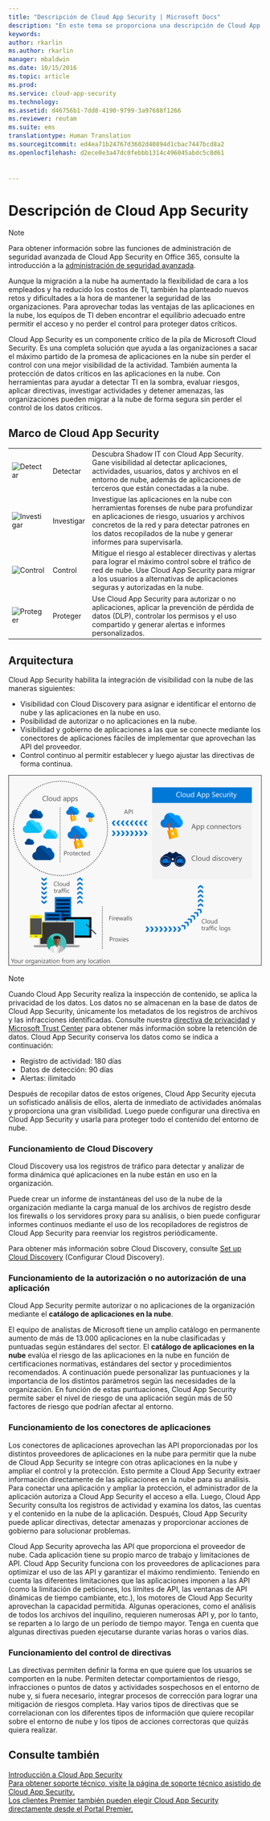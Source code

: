 ```yaml
---
title: "Descripción de Cloud App Security | Microsoft Docs"
description: "En este tema se proporciona una descripción de Cloud App Security e información sobre su funcionamiento."
keywords: 
author: rkarlin
ms.author: rkarlin
manager: mbaldwin
ms.date: 10/15/2016
ms.topic: article
ms.prod: 
ms.service: cloud-app-security
ms.technology: 
ms.assetid: d46756b1-7dd8-4190-9799-3a97688f1266
ms.reviewer: reutam
ms.suite: ems
translationtype: Human Translation
ms.sourcegitcommit: ed4ea71b24767d3602d40894d1cbac7447bcd8a2
ms.openlocfilehash: d2ece0e3a47dc0febbb1314c496045abdc5c8d61


---
```

# <a name="what-is-cloud-app-security"></a>Descripción de Cloud App Security
 
> [!NOTE] 
> Para obtener información sobre las funciones de administración de seguridad avanzada de Cloud App Security en Office 365, consulte la introducción a la [administración de seguridad avanzada](https://support.office.com/article/Get-started-with-Advanced-Management-Security-d9ee4d67-f2b3-42b4-9c9e-c4529904990a). 
 
Aunque la migración a la nube ha aumentado la flexibilidad de cara a los empleados y ha reducido los costos de TI, también ha planteado nuevos retos y dificultades a la hora de mantener la seguridad de las organizaciones. Para aprovechar todas las ventajas de las aplicaciones en la nube, los equipos de TI deben encontrar el equilibrio adecuado entre permitir el acceso y no perder el control para proteger datos críticos.  
  
Cloud App Security es un componente crítico de la pila de Microsoft Cloud Security. Es una completa solución que ayuda a las organizaciones a sacar el máximo partido de la promesa de aplicaciones en la nube sin perder el control con una mejor visibilidad de la actividad. También aumenta la protección de datos críticos en las aplicaciones en la nube. Con herramientas para ayudar a detectar TI en la sombra, evaluar riesgos, aplicar directivas, investigar actividades y detener amenazas, las organizaciones pueden migrar a la nube de forma segura sin perder el control de los datos críticos.  
  
## <a name="the-cloud-app-security-framework"></a>Marco de Cloud App Security  

|       |   |   |
|-------|---|:---|
|![Detectar](./media/discovery-icon.png)|Detectar|Descubra Shadow IT con Cloud App Security. Gane visibilidad al detectar aplicaciones, actividades, usuarios, datos y archivos en el entorno de nube, además de aplicaciones de terceros que están conectadas a la nube.|
|![Investigar](./media/investigate-icon.png)|Investigar|Investigue las aplicaciones en la nube con herramientas forenses de nube para profundizar en aplicaciones de riesgo, usuarios y archivos concretos de la red y para detectar patrones en los datos recopilados de la nube y generar informes para supervisarla.|
|![Control](./media/protect-icon.png)|Control|Mitigue el riesgo al establecer directivas y alertas para lograr el máximo control sobre el tráfico de red de nube. Use Cloud App Security para migrar a los usuarios a alternativas de aplicaciones seguras y autorizadas en la nube.|
|![Proteger](./media/protect-icon.png)|Proteger|Use Cloud App Security para autorizar o no aplicaciones, aplicar la prevención de pérdida de datos (DLP), controlar los permisos y el uso compartido y generar alertas e informes personalizados.|


## <a name="architecture"></a>Arquitectura  

Cloud App Security habilita la integración de visibilidad con la nube de las maneras siguientes:  
  
-   Visibilidad con Cloud Discovery para asignar e identificar el entorno de nube y las aplicaciones en la nube en uso.  
-   Posibilidad de autorizar o no aplicaciones en la nube.  
-   Visibilidad y gobierno de aplicaciones a las que se conecte mediante los conectores de aplicaciones fáciles de implementar que aprovechan las API del proveedor.  
-   Control continuo al permitir establecer y luego ajustar las directivas de forma continua.  
  
![](./media/architecture.png)  
  
> [!NOTE]  
>  Cuando Cloud App Security realiza la inspección de contenido, se aplica la privacidad de los datos. Los datos no se almacenan en la base de datos de Cloud App Security, únicamente los metadatos de los registros de archivos y las infracciones identificadas. Consulte nuestra [directiva de privacidad](http://go.microsoft.com/fwlink/?LinkId=512132) y [Microsoft Trust Center](https://www.microsoft.com/TrustCenter/Privacy/You-are-in-control-of-your-data) para obtener más información sobre la retención de datos.
Cloud App Security conserva los datos como se indica a continuación:
>- Registro de actividad: 180 días
>- Datos de detección: 90 días
>- Alertas: ilimitado 

Después de recopilar datos de estos orígenes, Cloud App Security ejecuta un sofisticado análisis de ellos, alerta de inmediato de actividades anómalas y proporciona una gran visibilidad. Luego puede configurar una directiva en Cloud App Security y usarla para proteger todo el contenido del entorno de nube.  
  
###  <a name="how-cloud-discovery-works"></a>Funcionamiento de Cloud Discovery  

Cloud Discovery usa los registros de tráfico para detectar y analizar de forma dinámica qué aplicaciones en la nube están en uso en la organización.  
  
Puede crear un informe de instantáneas del uso de la nube de la organización mediante la carga manual de los archivos de registro desde los firewalls o los servidores proxy para su análisis, o bien puede configurar informes continuos mediante el uso de los recopiladores de registros de Cloud App Security para reenviar los registros periódicamente.  

Para obtener más información sobre Cloud Discovery, consulte [Set up Cloud Discovery](set-up-cloud-discovery.md) (Configurar Cloud Discovery).
  
### <a name="how-sanctioning-and-unsanctioning-an-app-works"></a>Funcionamiento de la autorización o no autorización de una aplicación  

Cloud App Security permite autorizar o no aplicaciones de la organización mediante el **catálogo de aplicaciones en la nube**.  
  
El equipo de analistas de Microsoft tiene un amplio catálogo en permanente aumento de más de 13.000 aplicaciones en la nube clasificadas y puntuadas según estándares del sector. El **catálogo de aplicaciones en la nube** evalúa el riesgo de las aplicaciones en la nube en función de certificaciones normativas, estándares del sector y procedimientos recomendados. A continuación puede personalizar las puntuaciones y la importancia de los distintos parámetros según las necesidades de la organización. En función de estas puntuaciones, Cloud App Security permite saber el nivel de riesgo de una aplicación según más de 50 factores de riesgo que podrían afectar al entorno.  
  
### <a name="how-app-connectors-work"></a>Funcionamiento de los conectores de aplicaciones  
Los conectores de aplicaciones aprovechan las API proporcionadas por los distintos proveedores de aplicaciones en la nube para permitir que la nube de Cloud App Security se integre con otras aplicaciones en la nube y ampliar el control y la protección. Esto permite a Cloud App Security extraer información directamente de las aplicaciones en la nube para su análisis.  
Para conectar una aplicación y ampliar la protección, el administrador de la aplicación autoriza a Cloud App Security el acceso a ella. Luego, Cloud App Security consulta los registros de actividad y examina los datos, las cuentas y el contenido en la nube de la aplicación. Después, Cloud App Security puede aplicar directivas, detectar amenazas y proporcionar acciones de gobierno para solucionar problemas.  
  
Cloud App Security aprovecha las API que proporciona el proveedor de nube. Cada aplicación tiene su propio marco de trabajo y limitaciones de API. Cloud App Security funciona con los proveedores de aplicaciones para optimizar el uso de las API y garantizar el máximo rendimiento. Teniendo en cuenta las diferentes limitaciones que las aplicaciones imponen a las API (como la limitación de peticiones, los límites de API, las ventanas de API dinámicas de tiempo cambiante, etc.), los motores de Cloud App Security aprovechan la capacidad permitida. Algunas operaciones, como el análisis de todos los archivos del inquilino, requieren numerosas API y, por lo tanto, se reparten a lo largo de un período de tiempo mayor. Tenga en cuenta que algunas directivas pueden ejecutarse durante varias horas o varios días.  
  
### <a name="how-policy-control-works"></a>Funcionamiento del control de directivas  

Las directivas permiten definir la forma en que quiere que los usuarios se comporten en la nube. Permiten detectar comportamientos de riesgo, infracciones o puntos de datos y actividades sospechosos en el entorno de nube y, si fuera necesario, integrar procesos de corrección para lograr una mitigación de riesgos completa. Hay varios tipos de directivas que se correlacionan con los diferentes tipos de información que quiere recopilar sobre el entorno de nube y los tipos de acciones correctoras que quizás quiera realizar.  
  
## <a name="see-also"></a>Consulte también  

[Introducción a Cloud App Security](getting-started-with-cloud-app-security.md)   
[Para obtener soporte técnico, visite la página de soporte técnico asistido de Cloud App Security.](http://support.microsoft.com/oas/default.aspx?prid=16031)   
[Los clientes Premier también pueden elegir Cloud App Security directamente desde el Portal Premier.](https://premier.microsoft.com/)  
  
  


<!--HONumber=Oct16_HO4-->


